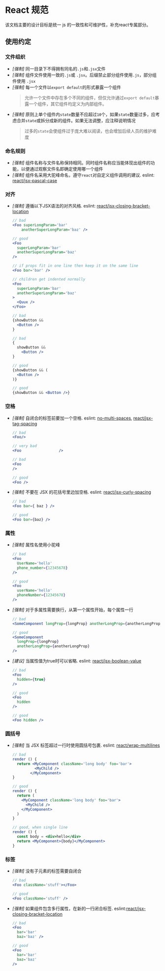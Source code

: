 # React 规范

该文档主要的设计目标是统一 js 的一致性和可维护性，补充react专属部分。

## 使用约定

### 文件组织

- _\[强制]_ 同一目录下不得拥有同名的`.js`和`.jsx`文件
- _\[强制]_ 组件文件使用一致的`.js`或 `.jsx`。后缀禁止部分组件使用`.js`，部分组件使用 `.jsx`
- _\[强制]_ 每一个文件以`export default`的形式暴露一个组件
  > 允许一个文件中存在多个不同的组件，但仅允许通过`export default`暴露一个组件，其它组件均定义为内部组件。
- _\[强制]_ 原则上单个组件内`state`数量不应超过`10`个，如果`state`数量过多，应考虑合并`state`或拆分成新的组件。如果无法调整，应注释说明情况
  > 过多的`state`会使组件过于庞大难以阅读，也会增加后续人员的维护难度

### 命名规则

- _\[强制]_ 组件名称与文件名称保持相同。同时组件名称应当能体现出组件的功能，以便通过观察文件名即确定使用哪一个组件
- _\[强制]_ 组件名采用大驼峰命名，遵守`react`对自定义组件调用的建议. eslint: [react/jsx-pascal-case](https://github.com/yannickcr/eslint-plugin-react/blob/master/docs/rules/jsx-pascal-case.md)

### 对齐

- _\[强制]_ 遵循以下JSX语法的对齐风格. eslint: [react/jsx-closing-bracket-location](https://github.com/yannickcr/eslint-plugin-react/blob/master/docs/rules/jsx-closing-bracket-location.md)

  ```jsx
  // bad
  <Foo superLongParam='bar'
      anotherSuperLongParam='baz' />

  // good
  <Foo
    superLongParam='bar'
    anotherSuperLongParam='baz'
  />

  // if props fit in one line then keep it on the same line
  <Foo bar='bar' />

  // children get indented normally
  <Foo
    superLongParam='bar'
    anotherSuperLongParam='baz'
  >
    <Quux />
  </Foo>

  // bad
  {showButton &&
    <Button />
  }

  // bad
  {
    showButton &&
      <Button />
  }

  // good
  {showButton && (
    <Button />
  )}

  // good
  {showButton && <Button />}
  ```

### 空格

- _\[强制]_ 自闭合的标签前要加一个空格. eslint: [no-multi-spaces](https://eslint.org/docs/rules/no-multi-spaces), [react/jsx-tag-spacing](https://github.com/yannickcr/eslint-plugin-react/blob/master/docs/rules/jsx-tag-spacing.md)

  ```jsx
  // bad
  <Foo/>

  // very bad
  <Foo                 />

  // bad
  <Foo
  />

  // good
  <Foo />
  ```

- _\[强制]_ 不要在 JSX 的花括号里边加空格. eslint: [react/jsx-curly-spacing](https://github.com/yannickcr/eslint-plugin-react/blob/master/docs/rules/jsx-curly-spacing.md)

  ```jsx
  // bad
  <Foo bar={ baz } />

  // good
  <Foo bar={baz} />
  ```

### 属性

- _\[强制]_ 属性名使用小驼峰

  ```jsx
  // bad
  <Foo
    UserName='hello'
    phone_number={12345678}
  />

  // good
  <Foo
    userName='hello'
    phoneNumber={12345678}
  />
  ```

- _\[强制]_ 对于多属性需要换行，从第一个属性开始，每个属性一行

  ```jsx
  // bad
  <SomeComponent longProp={longProp} anotherLongProp={anotherLongProp} />

  // good
  <SomeComponent
    longProp={longProp}
    anotherLongProp={anotherLongProp}
  />
  ```

- _\[建议]_ 当属性值为true时可以省略. eslint: [react/jsx-boolean-value](https://github.com/yannickcr/eslint-plugin-react/blob/master/docs/rules/jsx-boolean-value.md)

  ```jsx
  // bad
  <Foo
    hidden={true}
  />

  // good
  <Foo
    hidden
  />

  // good
  <Foo hidden />
  ```

### 圆括号

- _\[强制]_ 当 JSX 标签超过一行时使用圆括号包裹. eslint: [react/wrap-multilines](https://github.com/yannickcr/eslint-plugin-react/blob/master/docs/rules/wrap-multilines.md)

  ```jsx
  // bad
  render () {
    return <MyComponent className='long body' foo='bar'>
            <MyChild />
          </MyComponent>
  }

  // good
  render () {
    return (
      <MyComponent className='long body' foo='bar'>
        <MyChild />
      </MyComponent>
    )
  }

  // good, when single line
  render () {
    const body = <div>hello</div>
    return <MyComponent>{body}</MyComponent>
  }
  ```

### 标签

- _\[强制]_ 没有子元素的标签需要自闭合

  ```jsx
  // bad
  <Foo className='stuff'></Foo>

  // good
  <Foo className='stuff' />
  ```

- _\[强制]_ 如果组件包含多行属性，在新的一行闭合标签. eslint:[react/jsx-closing-bracket-location](https://github.com/yannickcr/eslint-plugin-react/blob/master/docs/rules/jsx-closing-bracket-location.md)

  ```jsx
  // bad
  <Foo
    bar='bar'
    baz='baz' />

  // good
  <Foo
    bar='bar'
    baz='baz'
  />
  ```
